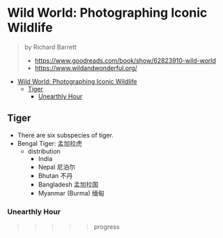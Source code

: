 # Wild World: Photographing Iconic Wildlife

> by Richard Barrett
>
> - <https://www.goodreads.com/book/show/62823910-wild-world>
> - <https://www.wildandwonderful.org/>

- [Wild World: Photographing Iconic Wildlife](#wild-world-photographing-iconic-wildlife)
  - [Tiger](#tiger)
    - [Unearthly Hour](#unearthly-hour)

## Tiger

- There are six subspecies of tiger.
- Bengal Tiger: 孟加拉虎
  - distribution
    - India
    - Nepal 尼泊尔
    - Bhutan 不丹
    - Bangladesh 孟加拉国
    - Myanmar (Burma) 缅甸

### Unearthly Hour

>>>>> progress
